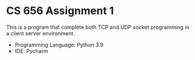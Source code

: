 # CS 656 Assignment 1

This is a program that complete both TCP and UDP socket programming in a client server environment.
* Programming Language: Python 3.9
* IDE: Pycharm

